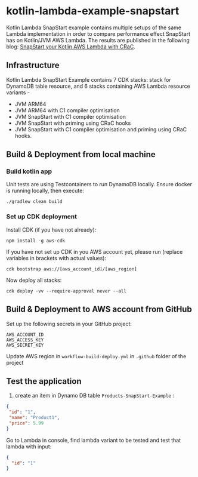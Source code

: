 # kotlin-lambda-example-snapstart

Kotlin Lambda SnapStart example contains multiple setups of the same Lambda implementation in order to compare performance effect SnapStart has on Kotlin/JVM AWS Lambda. The results are published in the following blog: [SnapStart your Kotlin AWS Lambda with CRaC](https://medium.com/@elenavanengelen/snapstart-your-kotlin-aws-lambda-with-crac-e253c8a376cb). 

## Infrastructure
Kotlin Lambda SnapStart Example contains 7 CDK stacks: stack for DynamoDB table resource, and 6 stacks containing AWS Lambda resource variants - 
- JVM ARM64 
- JVM ARM64 with C1 compiler optimisation
- JVM SnapStart with C1 compiler optimisation
- JVM SnapStart with priming using CRaC hooks
- JVM SnapStart with C1 compiler optimisation and priming using CRaC hooks.

## Build & Deployment from local machine
### Build kotlin app
Unit tests are using Testcontainers to run DynamoDB locally.
Ensure docker is running locally, then execute:
```
./gradlew clean build
```
### Set up CDK deployment

Install CDK (if you have not already):
```
npm install -g aws-cdk
```

If you have not set up CDK in you AWS account yet, please run (replace variables in brackets with actual values):
```
cdk bootstrap aws://[aws_account_id]/[aws_region]
```

Now deploy all stacks:
```
cdk deploy -vv --require-approval never --all
```

## Build & Deployment to AWS account from GitHub
Set up the following secrets in your GitHub project:
```
AWS_ACCOUNT_ID
AWS_ACCESS_KEY
AWS_SECRET_KEY
```
Update AWS region in `workflow-build-deploy.yml` in `.github` folder of the project

## Test the application
1. create an item in Dynamo DB table `Products-SnapStart-Example` :
```json
{
 "id": "1",
 "name": "Product1",
 "price": 5.99
}
```
Go to Lambda in console, find lambda variant to be tested and test that lambda with input:
```json
{
  "id": "1"
}
```
